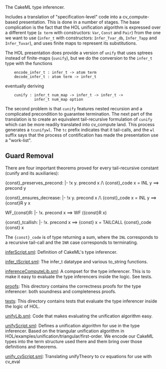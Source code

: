 The CakeML type inferencer.

Includes a translation of "specification-level" code into a
cv_compute-based presentation. This is done in a number of stages. The
base complication is the fact that the HOL unification algorithm is
expressed over a different type (`α term` with constructors: `Var`,
`Const` and `Pair`) from the one we want to use (`infer_t` with
constructors: `Infer_Tvar_db`, `Infer_Tapp` and `Infer_Tuvar`), and
uses finite maps to represent its substitutions.

The HOL presentation does provide a version of `unify` that uses
sptrees instead of finite-maps (`sunify`), but we do the conversion to
the `infer_t` type with the functions

        encode_infer_t : infer_t -> atom term
        decode_infer_t : atom term -> infer_t

eventually deriving

        cunify : infer_t num_map -> infer_t -> infer_t -> 
                 infer_t num_map option

The second problem is that `cunify` features nested recursion and a
complicated precondition to guarantee termination. The next part of
the translation is to create an equivalent tail-recursive formulation
of `cunify` which can be more readily translated into cv_compute land.
This process generates a `tcunifywl`. The `tc` prefix indicates that
it tail-calls, and the `wl` suffix says that the process of
contification has made the presentation use a "work-list".

## Guard Removal

There are four important theorems proved for every tail-recursive
constant (cunify and its auxiliaries):

   {const}_preserves_precond:
     |- !x y. precond x /\ {const}_code x = INL y ==> precond y

   {const}_ensures_decrease:
     |- !x y. precond x /\ {const}_code x = INL y ==> {const}R y x

   WF_{const}R:
     |- !x. precond x ==> WF ({const}R x)

   {const}_tcallish:
     |- !x. precond x ==> {const} x = TAILCALL {const}_code {const} x

The `{const}_code` is of type returning a sum, where the `INL`
corresponds to a recursive tail-call and the `INR` case corresponds to
terminating.


[inferScript.sml](inferScript.sml):
Definition of CakeML's type inferencer.

[infer_tScript.sml](infer_tScript.sml):
The infer_t datatype and various to_string functions.

[inferenceComputeLib.sml](inferenceComputeLib.sml):
A compset for the type inferencer. This is to make it easy to
evaluate the type inferencers inside the logic. See tests.

[proofs](proofs):
This directory contains the correctness proofs for the type
inferencer: both soundness and completeness proofs.

[tests](tests):
This directory contains tests that evaluate the type inferencer inside
the logic of HOL.

[unifyLib.sml](unifyLib.sml):
Code that makes evaluating the unification algorithm easy.

[unifyScript.sml](unifyScript.sml):
Defines a unification algorithm for use in the type inferencer.
Based on the triangular unification algorithm in
HOL/examples/unification/triangular/first-order.  We encode our
CakeML types into the term structure used there and them bring over
those definitions and theorems.

[unify_cvScript.sml](unify_cvScript.sml):
Translating unifyTheory to cv equations for use with cv_eval
